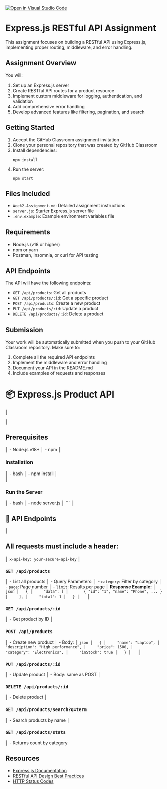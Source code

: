 [![Open in Visual Studio Code](https://classroom.github.com/assets/open-in-vscode-2e0aaae1b6195c2367325f4f02e2d04e9abb55f0b24a779b69b11b9e10269abc.svg)](https://classroom.github.com/online_ide?assignment_repo_id=19736188&assignment_repo_type=AssignmentRepo)
# Express.js RESTful API Assignment

This assignment focuses on building a RESTful API using Express.js, implementing proper routing, middleware, and error handling.

## Assignment Overview

You will:
1. Set up an Express.js server
2. Create RESTful API routes for a product resource
3. Implement custom middleware for logging, authentication, and validation
4. Add comprehensive error handling
5. Develop advanced features like filtering, pagination, and search

## Getting Started

1. Accept the GitHub Classroom assignment invitation
2. Clone your personal repository that was created by GitHub Classroom
3. Install dependencies:
   ```
   npm install
   ```
4. Run the server:
   ```
   npm start
   ```

## Files Included

- `Week2-Assignment.md`: Detailed assignment instructions
- `server.js`: Starter Express.js server file
- `.env.example`: Example environment variables file

## Requirements

- Node.js (v18 or higher)
- npm or yarn
- Postman, Insomnia, or curl for API testing

## API Endpoints

The API will have the following endpoints:

- `GET /api/products`: Get all products
- `GET /api/products/:id`: Get a specific product
- `POST /api/products`: Create a new product
- `PUT /api/products/:id`: Update a product
- `DELETE /api/products/:id`: Delete a product

## Submission

Your work will be automatically submitted when you push to your GitHub Classroom repository. Make sure to:

1. Complete all the required API endpoints
2. Implement the middleware and error handling
3. Document your API in the README.md
4. Include examples of requests and responses



# 📦 Express.js Product API
│

│
## Prerequisites
│ - Node.js v18+
│ - npm
│
### Installation
│ - bash
│ - npm install
│   
│
### Run the Server
│ - bash
│ - node server.js
│   ```
│
## 📘 API Endpoints
│
## All requests must include a header:
│   `x-api-key: your-secure-api-key`
│
### `GET /api/products`
│   - List all products
│   - Query Parameters:
│     - `category`: Filter by category
│     - `page`: Page number
│     - `limit`: Results per page
│
**Response Example:**
│   ```json
│   {
│     "data": [
│       { "id": "1", "name": "Phone", ... }
│     ],
│     "total": 1
│   }
│   ```
│
### `GET /api/products/:id`
│   - Get product by ID
│
### `POST /api/products`
│   - Create new product
│   - Body:
│   ```json
│   {
│     "name": "Laptop",
│     "description": "High performance",
│     "price": 1500,
│     "category": "Electronics",
│     "inStock": true
│   }
│   ```
│
### `PUT /api/products/:id`
│   - Update product
│   - Body: same as POST
│
### `DELETE /api/products/:id`
│   - Delete product
│
### `GET /api/products/search?q=term`
│   - Search products by name
│
### `GET /api/products/stats`
│   - Returns count by category



## Resources

- [Express.js Documentation](https://expressjs.com/)
- [RESTful API Design Best Practices](https://restfulapi.net/)
- [HTTP Status Codes](https://developer.mozilla.org/en-US/docs/Web/HTTP/Status) 